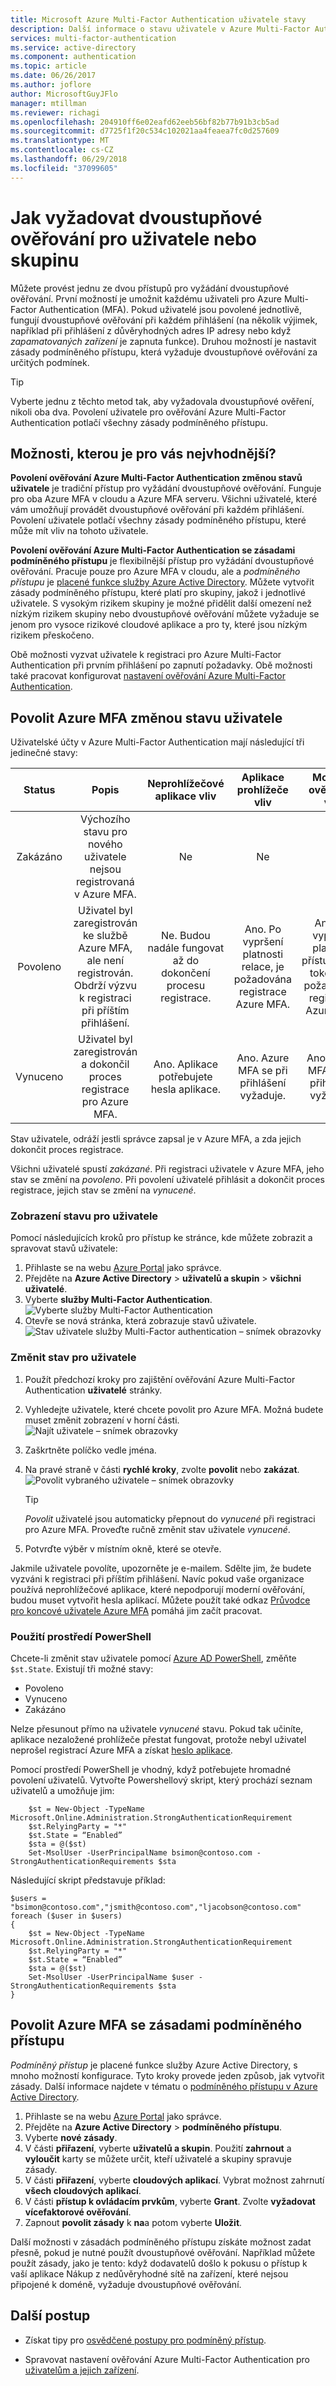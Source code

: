 ```yaml
---
title: Microsoft Azure Multi-Factor Authentication uživatele stavy
description: Další informace o stavu uživatele v Azure Multi-Factor Authentication.
services: multi-factor-authentication
ms.service: active-directory
ms.component: authentication
ms.topic: article
ms.date: 06/26/2017
ms.author: joflore
author: MicrosoftGuyJFlo
manager: mtillman
ms.reviewer: richagi
ms.openlocfilehash: 204910ff6e02eafd62eeb56bf82b77b91b3cb5ad
ms.sourcegitcommit: d7725f1f20c534c102021aa4feaea7fc0d257609
ms.translationtype: MT
ms.contentlocale: cs-CZ
ms.lasthandoff: 06/29/2018
ms.locfileid: "37099605"
---
```

# <a name="how-to-require-two-step-verification-for-a-user-or-group"></a>Jak vyžadovat dvoustupňové ověřování pro uživatele nebo skupinu

Můžete provést jednu ze dvou přístupů pro vyžádání dvoustupňové ověřování. První možností je umožnit každému uživateli pro Azure Multi-Factor Authentication (MFA). Pokud uživatelé jsou povolené jednotlivě, fungují dvoustupňové ověřování při každém přihlášení (na několik výjimek, například při přihlášení z důvěryhodných adres IP adresy nebo když _zapamatovaných zařízení_ je zapnuta funkce). Druhou možností je nastavit zásady podmíněného přístupu, která vyžaduje dvoustupňové ověřování za určitých podmínek.

>[!TIP] 
>Vyberte jednu z těchto metod tak, aby vyžadovala dvoustupňové ověření, nikoli oba dva. Povolení uživatele pro ověřování Azure Multi-Factor Authentication potlačí všechny zásady podmíněného přístupu.

## <a name="which-option-is-right-for-you"></a>Možnosti, kterou je pro vás nejvhodnější?

**Povolení ověřování Azure Multi-Factor Authentication změnou stavů uživatele** je tradiční přístup pro vyžádání dvoustupňové ověřování. Funguje pro oba Azure MFA v cloudu a Azure MFA serveru. Všichni uživatelé, které vám umožňují provádět dvoustupňové ověřování při každém přihlášení. Povolení uživatele potlačí všechny zásady podmíněného přístupu, které může mít vliv na tohoto uživatele. 

**Povolení ověřování Azure Multi-Factor Authentication se zásadami podmíněného přístupu** je flexibilnější přístup pro vyžádání dvoustupňové ověřování. Pracuje pouze pro Azure MFA v cloudu, ale a _podmíněného přístupu_ je [placené funkce služby Azure Active Directory](https://www.microsoft.com/cloud-platform/azure-active-directory-features). Můžete vytvořit zásady podmíněného přístupu, které platí pro skupiny, jakož i jednotlivé uživatele. S vysokým rizikem skupiny je možné přidělit další omezení než nízkým rizikem skupiny nebo dvoustupňové ověřování můžete vyžaduje se jenom pro vysoce rizikové cloudové aplikace a pro ty, které jsou nízkým rizikem přeskočeno. 

Obě možnosti vyzvat uživatele k registraci pro Azure Multi-Factor Authentication při prvním přihlášení po zapnutí požadavky. Obě možnosti také pracovat konfigurovat [nastavení ověřování Azure Multi-Factor Authentication](howto-mfa-mfasettings.md).

## <a name="enable-azure-mfa-by-changing-user-status"></a>Povolit Azure MFA změnou stavu uživatele

Uživatelské účty v Azure Multi-Factor Authentication mají následující tři jedinečné stavy:

| Status | Popis | Neprohlížečové aplikace vliv | Aplikace prohlížeče vliv | Moderní ověřování vliv |
|:---:|:---:|:---:|:--:|:--:|
| Zakázáno |Výchozího stavu pro nového uživatele nejsou registrovaná v Azure MFA. |Ne |Ne |Ne |
| Povoleno |Uživatel byl zaregistrován ke službě Azure MFA, ale není registrován. Obdrží výzvu k registraci při příštím přihlášení. |Ne.  Budou nadále fungovat až do dokončení procesu registrace. | Ano. Po vypršení platnosti relace, je požadována registrace Azure MFA.| Ano. Po vypršení platnosti přístupového tokenu, je požadována registrace Azure MFA. |
| Vynuceno |Uživatel byl zaregistrován a dokončil proces registrace pro Azure MFA. |Ano.  Aplikace potřebujete hesla aplikace. |Ano. Azure MFA se při přihlášení vyžaduje. | Ano. Azure MFA se při přihlášení vyžaduje. |

Stav uživatele, odráží jestli správce zapsal je v Azure MFA, a zda jejich dokončit proces registrace.

Všichni uživatelé spustí *zakázané*. Při registraci uživatele v Azure MFA, jeho stav se změní na *povoleno*. Při povolení uživatelé přihlásit a dokončit proces registrace, jejich stav se změní na *vynucené*.  

### <a name="view-the-status-for-a-user"></a>Zobrazení stavu pro uživatele

Pomocí následujících kroků pro přístup ke stránce, kde můžete zobrazit a spravovat stavů uživatele:

1. Přihlaste se na webu [Azure Portal](https://portal.azure.com) jako správce.
2. Přejděte na **Azure Active Directory** > **uživatelů a skupin** > **všichni uživatelé**.
3. Vyberte **služby Multi-Factor Authentication**.
   ![Vyberte služby Multi-Factor Authentication](./media/howto-mfa-userstates/selectmfa.png)
4. Otevře se nová stránka, která zobrazuje stavů uživatele.
   ![Stav uživatele služby Multi-Factor authentication – snímek obrazovky](./media/howto-mfa-userstates/userstate1.png)

### <a name="change-the-status-for-a-user"></a>Změnit stav pro uživatele

1. Použít předchozí kroky pro zajištění ověřování Azure Multi-Factor Authentication **uživatelé** stránky.
2. Vyhledejte uživatele, které chcete povolit pro Azure MFA. Možná budete muset změnit zobrazení v horní části. 
   ![Najít uživatele – snímek obrazovky](./media/howto-mfa-userstates/enable1.png)
3. Zaškrtněte políčko vedle jména.
4. Na pravé straně v části **rychlé kroky**, zvolte **povolit** nebo **zakázat**.
   ![Povolit vybraného uživatele – snímek obrazovky](./media/howto-mfa-userstates/user1.png)

   >[!TIP]
   >*Povolit* uživatelé jsou automaticky přepnout do *vynucené* při registraci pro Azure MFA. Proveďte ručně změnit stav uživatele *vynucené*. 

5. Potvrďte výběr v místním okně, které se otevře. 

Jakmile uživatele povolíte, upozorněte je e-mailem. Sdělte jim, že budete vyzváni k registraci při příštím přihlášení. Navíc pokud vaše organizace používá neprohlížečové aplikace, které nepodporují moderní ověřování, budou muset vytvořit hesla aplikací. Můžete použít také odkaz [Průvodce pro koncové uživatele Azure MFA](end-user/current/multi-factor-authentication-end-user.md) pomáhá jim začít pracovat.

### <a name="use-powershell"></a>Použití prostředí PowerShell
Chcete-li změnit stav uživatele pomocí [Azure AD PowerShell](/powershell/azure/overview), změňte `$st.State`. Existují tři možné stavy:

* Povoleno
* Vynuceno
* Zakázáno  

Nelze přesunout přímo na uživatele *vynucené* stavu. Pokud tak učiníte, aplikace nezaložené prohlížeče přestat fungovat, protože nebyl uživatel neprošel registrací Azure MFA a získat [heslo aplikace](howto-mfa-mfasettings.md#app-passwords). 

Pomocí prostředí PowerShell je vhodný, když potřebujete hromadné povolení uživatelů. Vytvořte Powershellový skript, který prochází seznam uživatelů a umožňuje jim:

        $st = New-Object -TypeName Microsoft.Online.Administration.StrongAuthenticationRequirement
        $st.RelyingParty = "*"
        $st.State = “Enabled”
        $sta = @($st)
        Set-MsolUser -UserPrincipalName bsimon@contoso.com -StrongAuthenticationRequirements $sta

Následující skript představuje příklad:

    $users = "bsimon@contoso.com","jsmith@contoso.com","ljacobson@contoso.com"
    foreach ($user in $users)
    {
        $st = New-Object -TypeName Microsoft.Online.Administration.StrongAuthenticationRequirement
        $st.RelyingParty = "*"
        $st.State = “Enabled”
        $sta = @($st)
        Set-MsolUser -UserPrincipalName $user -StrongAuthenticationRequirements $sta
    }

## <a name="enable-azure-mfa-with-a-conditional-access-policy"></a>Povolit Azure MFA se zásadami podmíněného přístupu

_Podmíněný přístup_ je placené funkce služby Azure Active Directory, s mnoho možností konfigurace. Tyto kroky provede jeden způsob, jak vytvořit zásady. Další informace najdete v tématu o [podmíněného přístupu v Azure Active Directory](../active-directory-conditional-access-azure-portal.md).

1. Přihlaste se na webu [Azure Portal](https://portal.azure.com) jako správce.
2. Přejděte na **Azure Active Directory** > **podmíněného přístupu**.
3. Vyberte **nové zásady**.
4. V části **přiřazení**, vyberte **uživatelů a skupin**. Použití **zahrnout** a **vyloučit** karty se můžete určit, kteří uživatelé a skupiny spravuje zásady.
5. V části **přiřazení**, vyberte **cloudových aplikací**. Vybrat možnost zahrnutí **všech cloudových aplikací**.
6. V části **přístup k ovládacím prvkům**, vyberte **Grant**. Zvolte **vyžadovat vícefaktorové ověřování**.
7. Zapnout **povolit zásady** k **na**a potom vyberte **Uložit**.

Další možnosti v zásadách podmíněného přístupu získáte možnost zadat přesně, pokud je nutné použít dvoustupňové ověřování. Například můžete použít zásady, jako je tento: když dodavatelů došlo k pokusu o přístup k vaší aplikace Nákup z nedůvěryhodné sítě na zařízení, které nejsou připojené k doméně, vyžaduje dvoustupňové ověřování. 

## <a name="next-steps"></a>Další postup

- Získat tipy pro [osvědčené postupy pro podmíněný přístup](../active-directory-conditional-access-best-practices.md).

- Spravovat nastavení ověřování Azure Multi-Factor Authentication pro [uživatelům a jejich zařízení](howto-mfa-userdevicesettings.md).
